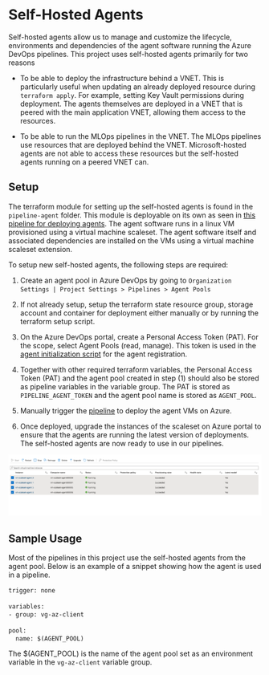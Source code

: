 <!--
SPDX-FileCopyrightText: 2025 Siemens AG

SPDX-License-Identifier: MIT
-->

# Self-Hosted Agents
Self-hosted agents allow us to manage and customize the lifecycle, environments and dependencies of the agent software running the Azure DevOps pipelines. This project uses self-hosted agents primarily for two reasons

- To be able to deploy the infrastructure behind a VNET. This is particularly useful when updating an already deployed resource during `terraform apply`. For example, setting Key Vault permissions during deployment. The agents themselves are deployed in a VNET that is peered with the main application VNET, allowing them access to the resources.

- To be able to run the MLOps pipelines in the VNET. The MLOps pipelines use resources that are deployed behind the VNET. Microsoft-hosted agents are not able to access these resources but the self-hosted agents running on a peered VNET can.

## Setup
The terraform module for setting up the self-hosted agents is found in the `pipeline-agent` folder. This module is deployable on its own as seen in [this pipeline for deploying agents](../../devops/pipeline/deploy_pipeline_agents.yml). The agent software runs in a linux VM provisioned using a virtual machine scaleset. The agent software itself and associated dependencies are installed on the VMs using a virtual machine scaleset extension.

To setup new self-hosted agents, the following steps are required:

1) Create an agent pool in Azure DevOps by going to `Organization Settings | Project Settings > Pipelines > Agent Pools`

2) If not already setup, setup the terraform state resource group, storage account and container for deployment either manually or by running the terraform setup script.

3) On the Azure DevOps portal, create a Personal Access Token (PAT). For the scope, select Agent Pools (read, manage). This token is used in the [agent initialization script](../../scripts/agent-init.sh) for the agent registration.

4) Together with other required terraform variables, the Personal Access Token (PAT) and the agent pool created in step (1) should also be stored as pipeline variables in the variable group. The PAT is stored as `PIPELINE_AGENT_TOKEN` and the agent pool name is stored as `AGENT_POOL`.

5) Manually trigger the [pipeline](../../devops/pipeline/deploy_pipeline_agents.yml) to deploy the agent VMs on Azure.

6) Once deployed, upgrade the instances of the scaleset on Azure portal to ensure that the agents are running the latest version of deployments. The self-hosted agents are now ready to use in our pipelines.

![VM Scaleset](./images/scaleset_instances.png)


## Sample Usage
Most of the pipelines in this project use the self-hosted agents from the agent pool. Below is an example of a snippet showing how the agent is used in a pipeline.

```
trigger: none

variables:
- group: vg-az-client

pool:
  name: $(AGENT_POOL)
```

The $(AGENT_POOL) is the name of the agent pool set as an environment variable in the `vg-az-client` variable group.
